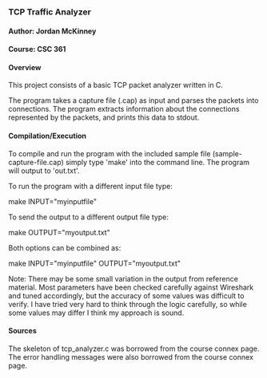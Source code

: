 
### TCP Traffic Analyzer


#### Author: Jordan McKinney

#### Course: CSC 361


#### Overview

This project consists of a basic TCP packet analyzer written
in C. 

The program takes a capture file (.cap) as input and parses
the packets into connections. The program extracts information
about the connections represented by the packets, and prints
this data to stdout.


#### Compilation/Execution

To compile and run the program with the included sample file
(sample-capture-file.cap) simply type 'make' into the command
line. The program will output to 'out.txt'. 

To run the program with a different input file type:

  make INPUT="myinputfile"

To send the output to a different output file type:

  make OUTPUT="myoutput.txt"

Both options can be combined as:

  make INPUT="myinputfile" OUTPUT="myoutput.txt"


Note: There may be some small variation in the output from 
reference material. Most parameters have been checked carefully
against Wireshark and tuned accordingly, but the accuracy of 
some values was difficult to verify. I have tried very hard to 
think through the logic carefully, so while some values may
differ I think my approach is sound.


#### Sources

The skeleton of tcp_analyzer.c was borrowed from the course
connex page. The error handling messages were also borrowed
from the course connex page.
